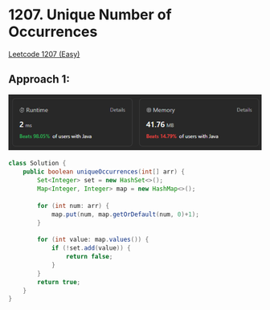 # 1207. Unique Number of Occurrences

[Leetcode 1207 (Easy)][1207]

[1207]: https://leetcode.com/problems/unique-number-of-occurrences/description/?envType=study-plan-v2&envId=leetcode-75

## Approach 1:
![Alt text](image-4.png)

```java
class Solution {
    public boolean uniqueOccurrences(int[] arr) {
        Set<Integer> set = new HashSet<>();
        Map<Integer, Integer> map = new HashMap<>();
        
        for (int num: arr) {
            map.put(num, map.getOrDefault(num, 0)+1);
        }

        for (int value: map.values()) {
            if (!set.add(value)) { 
                return false;
            }
        }
        return true;
    }
}
```